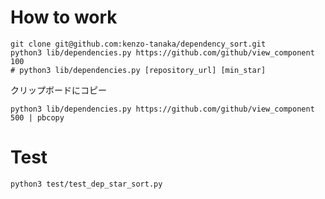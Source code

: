 # How to work

```shell
git clone git@github.com:kenzo-tanaka/dependency_sort.git
python3 lib/dependencies.py https://github.com/github/view_component 100
# python3 lib/dependencies.py [repository_url] [min_star]
```

クリップボードにコピー

```shell
python3 lib/dependencies.py https://github.com/github/view_component 500 | pbcopy
```

# Test

```shell
python3 test/test_dep_star_sort.py
```
